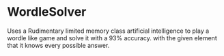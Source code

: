 # WordleSolver
Uses a Rudimentary limited memory class artificial intelligence to play a wordle like  game and solve it with a 93% accuracy. with the given element that it knows every possible answer.
